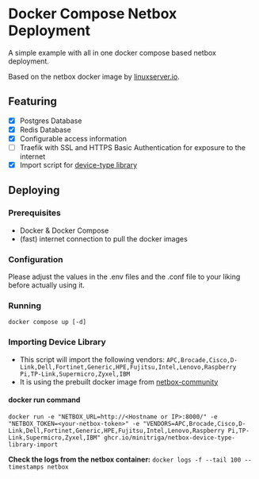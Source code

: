 # Docker Compose Netbox Deployment
A simple example with all in one docker compose based netbox deployment.

Based on the netbox docker image by [linuxserver.io](https://github.com/linuxserver/docker-netbox).

## Featuring
- [x] Postgres Database
- [x] Redis Database
- [x] Configurable access information
- [ ] Traefik with SSL and HTTPS Basic Authentication for exposure to the internet
- [x] Import script for [device-type library](https://github.com/netbox-community/devicetype-library/tree/master)

## Deploying

### Prerequisites
- Docker & Docker Compose
- (fast) internet connection to pull the docker images

### Configuration
Please adjust the values in the .env files and the .conf file to your liking before actually using it.

### Running

`docker compose up [-d]`

### Importing Device Library
- This script will import the following vendors: `APC,Brocade,Cisco,D-Link,Dell,Fortinet,Generic,HPE,Fujitsu,Intel,Lenovo,Raspberry Pi,TP-Link,Supermicro,Zyxel,IBM`
- It is using the prebuilt docker image from [netbox-community](https://github.com/netbox-community/Device-Type-Library-Import)

#### docker run command
`docker run -e "NETBOX_URL=http://<Hostname or IP>:8000/" -e "NETBOX_TOKEN=<your-netbox-token>" -e "VENDORS=APC,Brocade,Cisco,D-Link,Dell,Fortinet,Generic,HPE,Fujitsu,Intel,Lenovo,Raspberry Pi,TP-Link,Supermicro,Zyxel,IBM" ghcr.io/minitriga/netbox-device-type-library-import`

**Check the logs from the netbox container:**
`docker logs -f --tail 100 --timestamps netbox`

